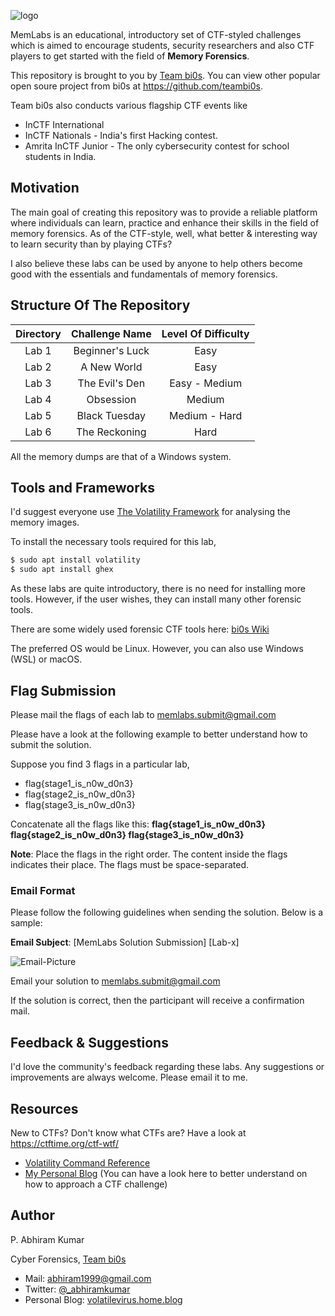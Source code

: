 ![logo](./Images/logo.png)

MemLabs is an educational, introductory set of CTF-styled challenges which is aimed to encourage students, security researchers and also CTF players to get started with the field of **Memory Forensics**.

This repository is brought to you by [Team bi0s](https://twitter.com/teambi0s). You can view other popular open soure project from bi0s at https://github.com/teambi0s.

Team bi0s also conducts various flagship CTF events like

+ InCTF International
+ InCTF Nationals - India's first Hacking contest.
+ Amrita InCTF Junior - The only cybersecurity contest for school students in India.

## **Motivation**

The main goal of creating this repository was to provide a reliable platform where individuals can learn, practice and enhance their skills in the field of memory forensics. As of the CTF-style, well, what better & interesting way to learn security than by playing CTFs?

I also believe these labs can be used by anyone to help others become good with the essentials and fundamentals of memory forensics.

## **Structure Of The Repository**

| Directory | Challenge Name | Level Of Difficulty |
|:----:|:----:|:----:|
|Lab 1 | Beginner's Luck | Easy |
|Lab 2 | A New World | Easy |
|Lab 3 | The Evil's Den | Easy - Medium |
|Lab 4 | Obsession | Medium |
|Lab 5 | Black Tuesday | Medium - Hard |
|Lab 6 | The Reckoning | Hard |

All the memory dumps are that of a Windows system.

## **Tools and Frameworks**

I'd suggest everyone use [The Volatility Framework](https://github.com/volatilityfoundation/volatility/) for analysing the memory images.

To install the necessary tools required for this lab,

```bash
$ sudo apt install volatility
$ sudo apt install ghex
```

As these labs are quite introductory, there is no need for installing more tools. However, if the user wishes, they can install many other forensic tools.

There are some widely used forensic CTF tools here: [bi0s Wiki](https://wiki.bi0s.in/forensics/Tools/)

The preferred OS would be Linux. However, you can also use Windows (WSL) or macOS.

## **Flag Submission**

Please mail the flags of each lab to memlabs.submit@gmail.com

Please have a look at the following example to better understand how to submit the solution.

Suppose you find 3 flags in a particular lab,

+ flag{stage1_is_n0w_d0n3} 
+ flag{stage2_is_n0w_d0n3}
+ flag{stage3_is_n0w_d0n3}

Concatenate all the flags like this: **flag{stage1_is_n0w_d0n3} flag{stage2_is_n0w_d0n3} flag{stage3_is_n0w_d0n3}**

**Note**: Place the flags in the right order. The content inside the flags indicates their place. The flags must be space-separated.

### **Email Format**

Please follow the following guidelines when sending the solution. Below is a sample:

**Email Subject**: [MemLabs Solution Submission] [Lab-x]

![Email-Picture](./Images/Submission.png)

Email your solution to memlabs.submit@gmail.com

If the solution is correct, then the participant will receive a confirmation mail.

## **Feedback & Suggestions**

I'd love the community's feedback regarding these labs. Any suggestions or improvements are always welcome. Please email it to me.

## **Resources**

New to CTFs? Don't know what CTFs are? Have a look at https://ctftime.org/ctf-wtf/

+ [Volatility Command Reference](https://github.com/volatilityfoundation/volatility/wiki/Command-Reference)
+ [My Personal Blog](https://volatilevirus.home.blog/tag/memoryforensics/) (You can have a look here to better understand on how to approach a CTF challenge)

## **Author**

P. Abhiram Kumar

Cyber Forensics, [Team bi0s](https://www.twitter.com/teambi0s)

+ Mail: abhiram1999@gmail.com
+ Twitter: [@_abhiramkumar](https://www.twitter.com/_abhiramkumar)
+ Personal Blog: [volatilevirus.home.blog](https://www.volatilevirus.home.blog)